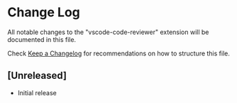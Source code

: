 # Change Log

All notable changes to the "vscode-code-reviewer" extension will be documented in this file.

Check [Keep a Changelog](http://keepachangelog.com/) for recommendations on how to structure this file.

## [Unreleased]

- Initial release